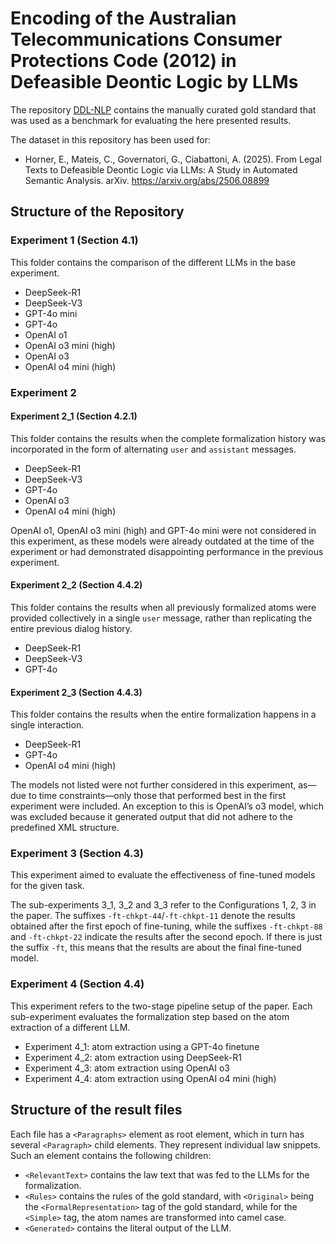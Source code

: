 # Encoding of the Australian Telecommunications Consumer Protections Code (2012) in Defeasible Deontic Logic by LLMs

The repository [DDL-NLP](https://github.com/gvdgdo/DDL-NLP) contains the manually curated gold standard that was used as a benchmark for evaluating the here presented results.

The dataset in this repository has been used for: 
* Horner, E., Mateis, C., Governatori, G., Ciabattoni, A. (2025). From Legal Texts to Defeasible Deontic Logic via LLMs: A Study in Automated Semantic Analysis. arXiv. https://arxiv.org/abs/2506.08899


## Structure of the Repository
### Experiment 1 (Section 4.1)
This folder contains the comparison of the different LLMs in the base experiment.

- DeepSeek-R1
- DeepSeek-V3
- GPT-4o mini
- GPT-4o
- OpenAI o1
- OpenAI o3 mini (high)
- OpenAI o3
- OpenAI o4 mini (high)

### Experiment 2
#### Experiment 2_1 (Section 4.2.1)
This folder contains the results when the complete formalization history was incorporated in the form of alternating `user` and `assistant` messages.

- DeepSeek-R1
- DeepSeek-V3
- GPT-4o
- OpenAI o3
- OpenAI o4 mini (high)

OpenAI o1, OpenAI o3 mini (high) and GPT-4o mini were not considered in this experiment, as these models were already outdated at the time of the experiment or had demonstrated disappointing performance in the previous experiment.

#### Experiment 2_2 (Section 4.4.2)

This folder contains the results when all previously formalized atoms were provided collectively in a single `user` message, rather than replicating the entire previous dialog history.

- DeepSeek-R1
- DeepSeek-V3
- GPT-4o

#### Experiment 2_3 (Section 4.4.3)

This folder contains the results when the entire formalization happens in a single interaction. 

- DeepSeek-R1
- GPT-4o
- OpenAI o4 mini (high)

The models not listed were not further considered in this experiment, as—due to time constraints—only those that performed best in the first experiment were included. An exception to this is OpenAI’s o3 model, which was excluded because it generated output that did not adhere to the predefined XML structure.

### Experiment 3 (Section 4.3)

This experiment aimed to evaluate the effectiveness of fine-tuned models for the given task.

The sub-experiments 3_1, 3_2 and 3_3 refer to the Configurations 1, 2, 3 in the paper. The suffixes `-ft-chkpt-44`/`-ft-chkpt-11` denote the results obtained after the first epoch of fine-tuning, while the suffixes `-ft-chkpt-88` and `-ft-chkpt-22` indicate the results after the second epoch. If there is just the suffix `-ft`, this means that the results are about the final fine-tuned model.

### Experiment 4 (Section 4.4)

This experiment refers to the two-stage pipeline setup of the paper. Each sub-experiment evaluates the formalization step based on the atom extraction of a different LLM.

* Experiment 4_1: atom extraction using a GPT-4o finetune
* Experiment 4_2: atom extraction using DeepSeek-R1
* Experiment 4_3: atom extraction using OpenAI o3
* Experiment 4_4: atom extraction using OpenAI o4 mini (high)

## Structure of the result files

Each file has a `<Paragraphs>` element as root element, which in turn has several `<Paragraph>` child elements. They represent individual law snippets. Such an element contains the following children:
* `<RelevantText>` contains the law text that was fed to the LLMs for the formalization. 
* `<Rules>` contains the rules of the gold standard, with `<Original>` being the `<FormalRepresentation>` tag of the gold standard, while for the `<Simple>` tag, the atom names are transformed into camel case. 
* `<Generated>` contains the literal output of the LLM. 